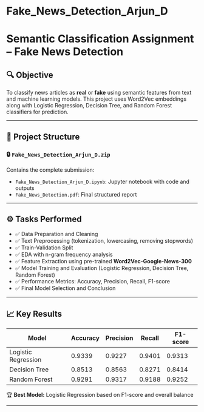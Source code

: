 # Fake_News_Detection_Arjun_D
# Semantic Classification Assignment – Fake News Detection

## 🔍 Objective
To classify news articles as **real** or **fake** using semantic features from text and machine learning models. This project uses Word2Vec embeddings along with Logistic Regression, Decision Tree, and Random Forest classifiers for prediction.

---

## 📁 Project Structure

### 🔒 `Fake_News_Detection_Arjun_D.zip`  
Contains the complete submission:
- `Fake_News_Detection_Arjun_D.ipynb`: Jupyter notebook with code and outputs
- `Fake_News_Detection.pdf`: Final structured report

---

## ⚙️ Tasks Performed

- ✅ Data Preparation and Cleaning  
- ✅ Text Preprocessing (tokenization, lowercasing, removing stopwords)
- ✅ Train-Validation Split  
- ✅ EDA with n-gram frequency analysis  
- ✅ Feature Extraction using pre-trained **Word2Vec-Google-News-300**  
- ✅ Model Training and Evaluation (Logistic Regression, Decision Tree, Random Forest)  
- ✅ Performance Metrics: Accuracy, Precision, Recall, F1-score  
- ✅ Final Model Selection and Conclusion  

---

## 📈 Key Results

| Model              | Accuracy | Precision | Recall | F1-score |
|-------------------|----------|-----------|--------|----------|
| Logistic Regression | 0.9339   | 0.9227    | 0.9401 | 0.9313   |
| Decision Tree       | 0.8513   | 0.8563    | 0.8271 | 0.8414   |
| Random Forest       | 0.9291   | 0.9317    | 0.9188 | 0.9252   |

🏆 **Best Model:** Logistic Regression based on F1-score and overall balance

---

